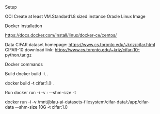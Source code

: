 Setup

OCI
Create at least VM.Standard1.8 sized instance
Oracle Linux Image

Docker installation

https://docs.docker.com/install/linux/docker-ce/centos/

Data
CIFAR dataset homepage: https://www.cs.toronto.edu/~kriz/cifar.html
CIFAR-10 download link: https://www.cs.toronto.edu/~kriz/cifar-10-python.tar.gz

Docker commands

Build
docker build -t <tag> .

docker build -t cifar:1.0 .

Run 
docker run -i -v <HostSourcePath>:<TargetContainerMountPath> --shm-size <AllocatedSharedMemorySize> -t <ImageTag>

docker run -i -v /mnt/jblau-ai-datasets-filesystem/cifar-data/:/app/cifar-data --shm-size 10G -t cifar:1.0